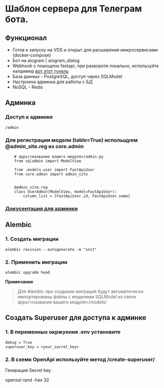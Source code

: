 # Шаблон сервера для Телеграм бота. 

## Функционал
* Готов к запуску на VDS и открыт для расширения микросервисами (docker-compose)
* Бот на aiogram | aiogram_dialog
* Webhook с помощmю fastapi, при развороте локально, используйте например [вот этот тунель](https://play.devhook.ru/)
* База данных - PostgreSQL, доступ через SQLModel
* Настроена админка для работы с БД
* NoSQL - Redis


## Админка

### Доступ к админке
```/admin```

### Для регистрации модели (table=True) испольщуем @admin_site.reg из core.admin
```
    # apps/<название вашего модуля>/admin.py
    from sqladmin import ModelView

    from .models.user import FastApiUser
    from core.admin import admin_site


    @admin_site.reg
    class UserAdmin(ModelView, model=FastApiUser):
        column_list = [FastApiUser.id, FastApiUser.name]

```
### [Докусентация для админки](https://aminalaee.dev/sqladmin/configurations/)

## Alembic 

### 1. Создать миграции 
 ```
 alembic revision --autogenerate -m "init"
 ```

### 2. Применить миграции
  ```
  alembic upgrade head
  ```

__Примечание__
> Для Alembic при создании миграций будут автоматически импортированы файлы с моделями SQLModel из папок apps/<название вашего модуля>/models/

## Создать Superuser для доступа к админке

### 1. В переменных окржуения .env установите 
  ```
  debug = True
  superuser_key = <your_secret_key>
  ```
### 2. В схемк OpenApi используйте метод /create-superuser/

Генерация Secret key

openssl rand -hex 32